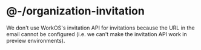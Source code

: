 # @-/organization-invitation

We don't use WorkOS's invitation API for invitations because the URL in the email cannot be configured (i.e. we can't make the invitation API work in preview environments).
